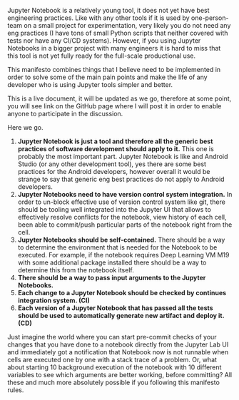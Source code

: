 Jupyter Notebook is a relatively young tool, it does not yet have best engineering practices. Like with any other tools if it is used by one-person-team on a small project for experimentation, very likely you do not need any eng practices (I have tons of small Python scripts that neither covered with tests nor have any CI/CD systems). However, if you using Jupyter Notebooks in a bigger project with many engineers it is hard to miss that this tool is not yet fully ready for the full-scale productional use.

This manifesto combines things that I believe need to be implemented in order to solve some of the main pain points and make the life of any developer who is using Jupyter tools simpler and better.

This is a live document, it will be updated as we go, therefore at some point, you will see link on the GitHub page where I will post it in order to enable anyone to participate in the discussion.

Here we go.

1. **Jupyter Notebook is just a tool and therefore all the generic best practices of software development should apply to it.** This one is probably the most important part. Jupyter Notebook is like and Android Studio (or any other development tool), yes there are some best practices for the Android developers, however overall it would be strange to say that generic eng best practices do not apply to Android developers.
1. **Jupyter Notebooks need to have version control system integration.** In order to un-block effective use of version control system like git, there should be tooling well integrated into the Jupyter UI that allows to effectively resolve conflicts for the notebook, view history of each cell, been able to commit/push particular parts of the notebook right from the cell.
1. **Jupyter Notebooks should be self-contained.** There should be a way to determine the environment that is needed for the Notebook to be executed. For example, if the notebook requires Deep Learning VM M19 with some additional package installed there should be a way to determine this from the notebook itself.
1. **There should be a way to pass input arguments to the Jupyter Notebooks.** 
1. **Each change to a Jupyter Notebook should be checked by continues integration system. (CI)**
1. **Each version of a Jupyter Notebook that has passed all the tests should be used to automatically generate new artifact and deploy it. (CD)**

Just imagine the world where you can start pre-commit checks of your changes that you have done to a notebook directly from the Jupyter Lab UI and immediately got a notification that Notebook now is not runnable when cells are executed one by one with a stack trace of a problem. Or, what about starting 10 background execution of the notebook with 10 different variables to see which arguments are better working, before committing? All these and much more absolutely possible if you following this manifesto rules.
